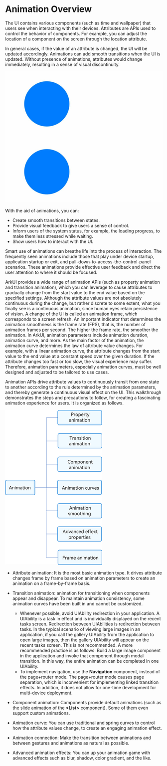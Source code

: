 # Animation Overview


The UI contains various components (such as time and wallpaper) that users see when interacting with their devices. Attributes are APIs used to control the behavior of components. For example, you can adjust the location of a component on the screen through the location attribute.


In general cases, if the value of an attribute is changed, the UI will be updated accordingly. Animations can add smooth transitions when the UI is updated. Without presence of animations, attributes would change immediately, resulting in a sense of visual discontinuity.

![en-us_image_20230822](figures/en-us_image_20230822.gif)

With the aid of animations, you can:

- Create smooth transitions between states.
- Provide visual feedback to give users a sense of control.
- Inform users of the system status, for example, the loading progress, to make them less stressed while waiting.
- Show users how to interact with the UI.


Smart use of animations can breathe life into the process of interaction. The frequently seen animations include those that play under device startup, application startup or exit, and pull-down-to-access-the-control-panel scenarios. These animations provide effective user feedback and direct the user attention to where it should be focused.

ArkUI provides a wide range of animation APIs (such as property animation and transition animation), which you can leverage to cause attributes to gradually change from the start value to the end value based on the specified settings. Although the attribute values are not absolutely continuous during the change, but rather discrete to some extent, what you finally see is a continuous animation, since human eyes retain persistence of vision. A change of the UI is called an animation frame, which corresponds to a screen refresh. An important indicator that determines the animation smoothness is the frame rate (FPS), that is, the number of animation frames per second. The higher the frame rate, the smoother the animation. In ArkUI, animation parameters include animation duration, animation curve, and more. As the main factor of the animation, the animation curve determines the law of attribute value changes. For example, with a linear animation curve, the attribute changes from the start value to the end value at a constant speed over the given duration. If the attribute changes too fast or too slow, the visual experience may suffer. Therefore, animation parameters, especially animation curves, must be well designed and adjusted to be tailored to use cases.


Animation APIs drive attribute values to continuously transit from one state to another according to the rule determined by the animation parameters, and thereby generate a continuous visual effect on the UI. This walkthrough demonstrates the steps and precautions to follow, for creating a fascinating animation experience for users. It is organized as follows.


![en-us_image_0000001595763076](figures/en-us_image_0000001595763076.png)



- Attribute animation: It is the most basic animation type. It drives attribute changes frame by frame based on animation parameters to create an animation on a frame-by-frame basis.

- Transition animation: animation for transitioning when components appear and disappear. To maintain animation consistency, some animation curves have been built in and cannot be customized.
  - Whenever possible, avoid UIAbility redirection in your application. A UIAbility is a task in effect and is individually displayed on the recent tasks screen. Redirection between UIAbilities is redirection between tasks. In the typical scenario of viewing large images in an application, if you call the gallery UIAbility from the application to open large images, then the gallery UIAbility will appear on the recent tasks screen. This is not recommended. A more recommended practice is as follows: Build a large image component in the application and invoke that component through modal transition. In this way, the entire animation can be completed in one UIAbility.
  - To implement navigation, use the **Navigation** component, instead of the page+router mode. The page+router mode causes page separation, which is inconvenient for implementing linked transition effects. In addition, it does not allow for one-time development for multi-device deployment.

- Component animation: Components provide default animations (such as the slide animation of the **\<List>** component). Some of them even support custom animations.

- Animation curve: You can use traditional and spring curves to control how the attribute values change, to create an engaging animation effect.

- Animation connection: Make the transition between animations and between gestures and animations as natural as possible.

- Advanced animation effects: You can up your animation game with advanced effects such as blur, shadow, color gradient, and the like.
